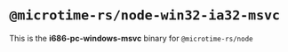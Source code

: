 # `@microtime-rs/node-win32-ia32-msvc`

This is the **i686-pc-windows-msvc** binary for `@microtime-rs/node`
